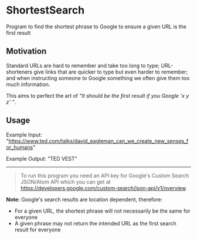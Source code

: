 # ShortestSearch
Program to find the shortest phrase to Google to ensure a given URL is the first result

## Motivation
Standard URLs are hard to remember and take too long to type; URL-shorteners give links that are quicker to type but even harder to remember; and when instructing someone to Google something we often give them too much information.

This aims to perfect the art of *"It should be the first result if you Google 'x y z' "*.

## Usage
Example Input: "https://www.ted.com/talks/david_eagleman_can_we_create_new_senses_for_humans"

Example Output: "TED VEST"

---

> To run this program you need an API key for Google's Custom Search JSON/Atom API which you can get at https://developers.google.com/custom-search/json-api/v1/overview.

**Note:** Google's search results are location dependent, therefore:
* For a given URL, the shortest phrase will not necessarily be the same for everyone
* A given phrase may not return the intended URL as the first search result for everyone
